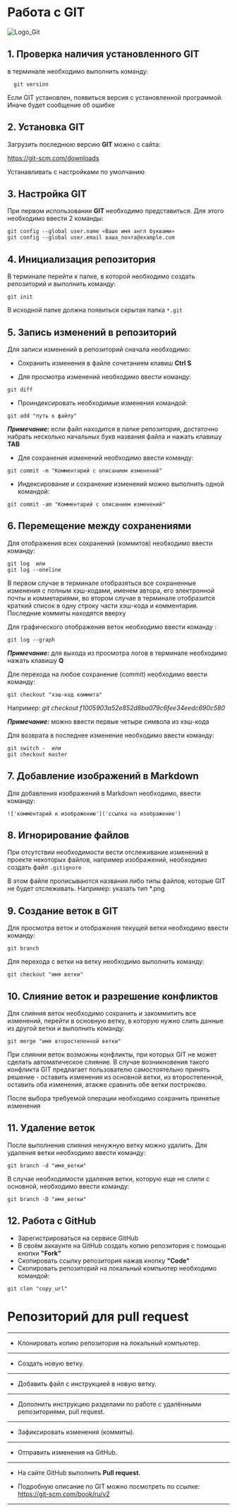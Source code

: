 # Работа с GIT
![Logo_Git](Logo.png)

## 1. Проверка наличия установленного GIT
в терминале необходимо выполнить команду:
```
  git version 
```
Если GIT установлен, появиться версия с установленной программой.  Иначе будет сообщение об ошибке

## 2. Установка GIT
Загрузить последнюю версию **GIT** можно с сайта:

 https://git-scm.com/downloads

Устанавливать с настройками по умолчанию

## 3. Настройка GIT
При первом использовании **GIT** необходимо представиться.
Для этого необходимо ввести 2 команды:
```
git config --global user.name «Ваше имя англ буквами»
git config --global user.email ваша_почта@example.com
```

## 4. Инициализация репозитория
В терминале перейти к папке, в которой необходимо создать репозиторий и выполнить команду:
```
git init
```
В исходной папке должна появиться скрытая папка `*.git`

## 5. Запись изменений в репозиторий
Для записи изменений в репозиторий сначала необходимо: 
* Сохранить изменения в файле сочетанием клавиш __Ctrl S__

* Для просмотра изменений необходимо ввести команду: 
```
git diff
```

* Проиндексировать необходимые изменения командой: 
```
git add "путь к файлу"
```

*__Примечание:__*  если файл находится в папке репозитория, достаточно набрать несколько начальных букв названия файла и нажать клавишу __TAB__


* Для сохранения изменений необходимо ввести команду:
```
git commit -m "Комментарий с описанием изменений"
```
* Индексирование и сохранение изменений можно выполнить одной командой:
```
git commit -am "Комментарий с описанием изменений"
```


## 6. Перемещение между сохранениями
Для отображения всех сохранений (коммитов) необходимо ввести команду:
```
git log  или
git log --oneline
```
В первом случае в терминале отобразяться все сохраненные изменения с полным хэш-кодами, именем автора, его электронной почты и комметариями, во втором случае в терминале отобразится краткий список в одну строку части хэш-кода и комментария.
Последние коммиты находятся вверху

Для графического отображения веток необходимо ввести команду :
```
git log --graph
```

*__Примечание:__* для выхода из просмотра логов в терминале необходимо нажать клавишу __Q__

Дле перехода на любое сохранение (commit) необходимо ввести команду:
```
git checkout "хэш-код коммита"
```
 Например:
*git checkout f1005903a52e852d8ba079c6fee34eedc690c580* 

*__Примечание:__* можно ввести первые четыре символа из хэш-кода

Для возврата в последнее изменение необходимо ввести команду:
```
git switch -  или 
git checkout master
```

## 7. Добавление изображений  в Markdown
Для добавления изображений в  Markdown необходимо,  ввести команду:
```
!['комментарий к изображению']('ссылка на изображение')
```

## 8. Игнорирование файлов
При отсутствии необходимости вести отслеживание изменений в проекте некоторых файлов, например изображений, необходимо создать файл `.gitignore`

В этом файле прописываются названия либо типы файлов, которые GIT не будет отслеживать.
Например: указать тип  *.png

## 9. Создание веток в GIT
Для просмотра веток и отображения текущей ветки необходимо ввести команду:
```
git branch
```
Для перехода с ветки на ветку необходимо выполнить команду:
```
git checkout "имя ветки"
```
## 10. Слияние веток и разрешение конфликтов
Для слияния веток необходимо сохранить и закоммитить все изменений, перейти в основную ветку, в которую нужно слить данные из другой ветки и выполнить команду:
```
git merge "имя второстепенной ветки"
```
При слиянии веток возможны конфликты, при которых GIT не может сделать автоматическое слияние. В случае возникновения такого конфликта GIT предлагает пользователю самостоятельно принять решение - оставить изменения из основной ветки, из второстепенной, оставить оба изменения, атакже сравнить обе ветки построково.

После выбора требуемой операции необходимо сохранить принятые изменения


## 11. Удаление веток
После выполнения слияния ненужную ветку можно удалить.
Для удаления ветки необходимо ввести команду:
```
git branch -d "имя_ветки"
```
В случае необходимости удаления ветки, которую еще не слили с основной, необходимо ввести команду:
```
git branch -D "имя_ветки"
```
## 12. Работа с GitHub
* Зарегистрироваться на сервисе GitHub
* В своём аккаунте на GitHub создать копию репозитория с помощью кнопки **"Fork"**
* Скопировать ссылку  репозитория нажав кнопку **"Code"** 
* Скопировать репозиторий на локальный компьютер необходимо командой:
```
git clon "copy_url"
```

# Репозиторий для **pull request**

---
* Клонировать копию репозитория на локальный компьютер.
---
* Создать новую ветку.
---
* Добавить файл с инструкцией в новую ветку.
---
* Дополнить инструкцию разделами по работе с удалёнными репозиториями, pull request.
---
* Зафиксировать изменения (коммиты).
---
* Отправить изменения на GitHub.
---
* На сайте GitHub выполнить **Pull request**.

* Подробную описание по GIT можно посмотреть по ссылке:
https://git-scm.com/book/ru/v2
---
